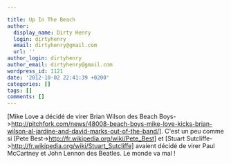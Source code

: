```yaml
---

title: Up In The Beach
author:
  display_name: Dirty Henry
  login: dirtyhenry
  email: dirtyhenry@gmail.com
  url: ''
author_login: dirtyhenry
author_email: dirtyhenry@gmail.com
wordpress_id: 1121
date: '2012-10-02 22:41:39 +0200'
categories: []
tags: []
comments: []
---
```

[Mike Love a décidé de virer Brian Wilson des Beach Boys->http://pitchfork.com/news/48008-beach-boys-mike-love-kicks-brian-wilson-al-jardine-and-david-marks-out-of-the-band/]. C'est un peu comme si [Pete Best->http://fr.wikipedia.org/wiki/Pete_Best] et [Stuart Sutcliffe->http://fr.wikipedia.org/wiki/Stuart_Sutcliffe] avaient décidé de virer Paul McCartney et John Lennon des Beatles. Le monde va mal !
